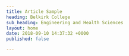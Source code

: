 ```yaml
---
title: Article Sample
heading: Belkirk College
sub_heading: Engineering and Health Sciences
layout: home
date: 2018-09-10 14:37:32 +0000
published: false

---
```

